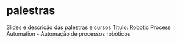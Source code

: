 # palestras
Slides e descrição das palestras e cursos
Título: Robotic Process Automation - Automação de processos robóticos

 
